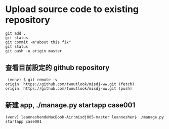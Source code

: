 # Upload source code to existing repository

```
git add .
git status
git commit -m"about this fix"
git status
git push -u origin master
```

## 查看目前設定的 github repository
```
 (venv) $ git remote -v
origin	https://github.com/twoutlook/misdj-ww.git (fetch)
origin	https://github.com/twoutlook/misdj-ww.git (push)
```

## 新建  app, ./manage.py startapp case001
```
(venv) leanneshendeMacBook-Air:misdj005-master leanneshen$ ./manage.py startapp case001
```
